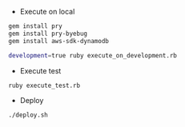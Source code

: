 * Execute on local

```sh
gem install pry
gem install pry-byebug
gem install aws-sdk-dynamodb
```

```sh
development=true ruby execute_on_development.rb
```

* Execute test

```sh
ruby execute_test.rb
```

* Deploy

```sh
./deploy.sh
```
